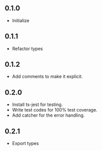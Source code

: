 ## 0.1.0

- Initialize

## 0.1.1

- Refactor types

## 0.1.2

- Add comments to make it explicit.

## 0.2.0

- Install ts-jest for testing.
- Write test codes for 100% test coverage.
- Add catcher for the error handling.

## 0.2.1

- Export types